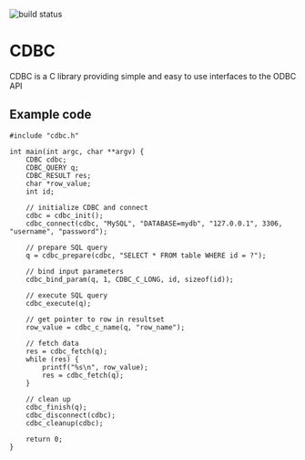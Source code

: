 ![build status](https://travis-ci.org/fnordahl/cdbc.svg?branch=master "Build status")
# CDBC

CDBC is a C library providing simple and easy to use interfaces to the ODBC API

## Example code
    #include "cdbc.h"
    
    int main(int argc, char **argv) {
        CDBC cdbc;
        CDBC_QUERY q;
        CDBC_RESULT res;
        char *row_value;
        int id;
        
        // initialize CDBC and connect
        cdbc = cdbc_init();
        cdbc_connect(cdbc, "MySQL", "DATABASE=mydb", "127.0.0.1", 3306, "username", "password");
        
        // prepare SQL query
        q = cdbc_prepare(cdbc, "SELECT * FROM table WHERE id = ?");
        
        // bind input parameters
        cdbc_bind_param(q, 1, CDBC_C_LONG, id, sizeof(id));
        
        // execute SQL query
        cdbc_execute(q);
        
        // get pointer to row in resultset
        row_value = cdbc_c_name(q, "row_name");
        
        // fetch data
        res = cdbc_fetch(q);
        while (res) {
            printf("%s\n", row_value);
            res = cdbc_fetch(q);
        }
        
        // clean up
        cdbc_finish(q);
        cdbc_disconnect(cdbc);
        cdbc_cleanup(cdbc);
        
        return 0;
    }

